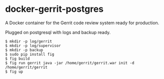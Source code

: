 docker-gerrit-postgres
======================

A Docker container for the Gerrit code review system ready for production.

Plugged on postgresql with logs and backup ready.

    $ mkdir -p log/gerrit
    $ mkdir -p log/supervisor
    $ mkdir -p backup
    $ sudo pip install fig
    $ fig build
    $ fig run gerrit java -jar /home/gerrit/gerrit.war init -d /home/gerrit/gerrit
    $ fig up

